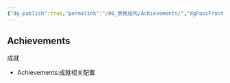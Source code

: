 ```yaml
---
{"dg-publish":true,"permalink":"/00_表格结构/Achievements/","dgPassFrontmatter":true}
---
```


## Achievements
成就
+ Achievements:成就相关配置